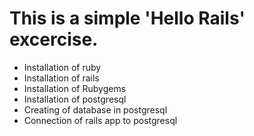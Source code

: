 # This is a simple 'Hello Rails' excercise.
- Installation of ruby
- Installation of rails
- Installation of Rubygems
- Installation of postgresql
- Creating of database in postgresql
- Connection of rails app to postgresql

